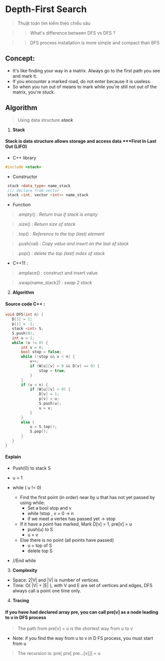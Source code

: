 # **Depth-First Search**
> Thuật toán tìm kiếm theo chiều sâu

>> What's difference between DFS vs DFS ?

>> DFS process installation is more simple and compact than BFS
## Concept: 
* It's like finding your way in a matrix. Always go to the first path you see and mark it. 
* If you encounter a marked road, do not enter because it is useless. 
* So when you run out of means to mark while you're still not out of the matrix, you're stuck.
## Algorithm
> Using data structure ***stack*** 

1. **Stack**
#### Stack is data structure allows storage and access data  ***First In Last Out (LIFO)
* C++ library 
```C++ 
#include <stack> 
```
* Constructor
``` C++
 stack <data_type> name_stack
 /// declare from vector
 stack <int, vector <int>> name_stack
 ```
* Function
 
 > .empty() : *Return true if stack is empty*

 > .size() : *Return size of stack*

 > .top() : *Reference to the top (last) element*

 > .push(val) : *Copy value and insert on the last of stack*

 > .pop() : *delete the top (last) index of stack*
* C++11 :
 > .emplace() : construct and insert value

 > .swap(name_stack2) : *swap 2 stack*

 2. **Algorithm**
 #### Source code C++ :
 ``` C++ 
 void DFS(int n) {
    D[1] = 1;
    p[1] = -1;
    stack <int> S;
    S.push(0);
    int u = 1;
    while (u != 0) {
        int v = 0;
        bool stop = false;
        while (!stop && v < n) {
            v++;
            if (W[u][v] > 0 && D[v] == 0) {
                stop = true;
            }
        }
        if (v < n) {
            if (W[u][v] > 0) {
                D[v] = 1;
                p[v] = u;
                S.push(u);
                u = v;
            }
        }
        else {
            u = S.top();
            S.pop();
        }
    }
}
``` 
#### Explain
- Push(0) to stack S
- u = 1
- while ( u != 0) 
    - Find the first point (in order) near by u that has not yet passed by using while:
        - Set a bool stop and v
        - while !stop , v = 0 -> n
        - if we meet a vertex has passed yet -> stop
    - If it have a point has marked, Mark D[v] = 1, pre[v] = u
        - push(u) to S
        - u = v
    - Else there is no point (all points have passed) 
        - u = top of S
        - delete top S
    
- //End while

3. **Complexity**
* Space: 2|V| and |V| is number of vertices.
* Time: O( |V| + |E| ), with V and E are set of vertices and edges, DFS always call a point one time only.
4. **Tracing**
#### If you have had declared array pre, you can call pre[v] as a node leading to v in DFS process 
> The path from pre[v] = u is the shortest way from u to v

* Note: if you find the way from u to v in D FS process, you must start from u
> The recursion is: pre[ pre[ pre...[v]]] = u


